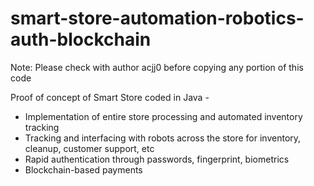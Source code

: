 # smart-store-automation-robotics-auth-blockchain

Note: Please check with author acjj0 before copying any portion of this code

Proof of concept of Smart Store coded in Java -

* Implementation of entire store processing and automated inventory tracking
* Tracking and interfacing with robots across the store for inventory, cleanup, customer support, etc
* Rapid authentication through passwords, fingerprint, biometrics
* Blockchain-based payments
